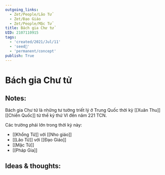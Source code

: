 ```yaml
---
outgoing_links:
  - Zet/People/Lão Tử
  - Zet/Đạo Giáo
  - Zet/People/Mặc Tử
title: Bách gia Chư tử
UID: 2107110915
tags:
  - 'created/2021/Jul/11'
  - 'seed🥜'
  - 'permanent/concept'
publish: True
---
```

# Bách gia Chư tử

## Notes:
Bách gia Chư tử là những tư tưởng triết lý ở Trung Quốc thời kỳ [[Xuân Thu]] [[Chiến Quốc]] từ thế kỷ thứ VI đến năm 221 TCN.

Các trường phái lớn trong thời kỳ này:
- [[Khổng Tử]] với [[Nho giáo]]
- [[Lão Tử]] với [[Đạo Giáo]]
- [[Mặc Tử]]
- [[Pháp Gia]]

## Ideas & thoughts:
